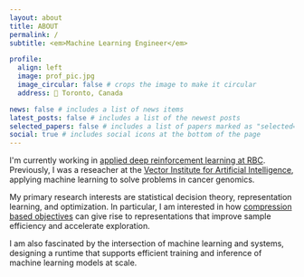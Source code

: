 ```yaml
---
layout: about
title: ABOUT
permalink: /
subtitle: <em>Machine Learning Engineer</em>

profile:
  align: left
  image: prof_pic.jpg
  image_circular: false # crops the image to make it circular
  address: 📍 Toronto, Canada

news: false # includes a list of news items
latest_posts: false # includes a list of the newest posts
selected_papers: false # includes a list of papers marked as "selected={true}"
social: true # includes social icons at the bottom of the page
---
```


I'm currently working in [applied deep reinforcement learning at RBC](https://www.rbccm.com/en/expertise/electronic-trading/ai-trading.page). Previously, I was a reseacher at the [Vector Institute for Artificial Intelligence](https://vectorinstitute.ai/), applying machine learning to solve problems in cancer genomics.

My primary research interests are statistical decision theory, representation learning, and optimization. In particular, I am interested in how [compression based objectives](https://arxiv.org/pdf/0812.4360.pdf) can give rise to representations that improve sample efficiency and accelerate exploration. 

I am also fascinated by the intersection of machine learning and systems,  designing a runtime that supports efficient training and inference of machine learning models at scale.

